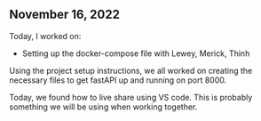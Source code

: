 ## November 16, 2022

Today, I worked on:

* Setting up the docker-compose file with Lewey, Merick, Thinh

Using the project setup instructions, we all worked on creating
the necessary files to get fastAPI up and running on port 8000.

Today, we found how to live share using VS code. This is probably
something we will be using when working together.
